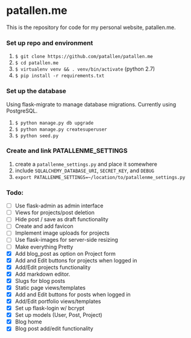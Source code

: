 # patallen.me
This is the repository for code for my personal website, patallen.me.

### Set up repo and environment

1. `$ git clone https://github.com/patallen/patallen.me`
1. `$ cd patallen.me`
1. `$ virtualenv venv && . venv/bin/activate` (python 2.7)
1. `$ pip install -r requirements.txt`

### Set up the database
Using flask-migrate to manage database migrations. Currently using PostgreSQL.

1. `$ python manage.py db upgrade`
1. `$ python manage.py createsuperuser`
1. `$ python seed.py`

### Create and link PATALLENME_SETTINGS
1. create a `patallenme_settings.py` and place it somewhere
1. include `SQLALCHEMY_DATABASE_URI`, `SECRET_KEY`, and `DEBUG`
1. `export PATALLENME_SETTINGS=~/location/to/patallenme_settings.py`

### Todo:
- [ ] Use flask-admin as admin interface
- [ ] Views for projects/post deletion
- [ ] Hide post / save as draft functionality
- [ ] Create and add favicon
- [ ] Implement image uploads for projects
- [ ] Use flask-images for server-side resizing
- [ ] Make everything Pretty
- [x] Add blog_post as option on Project form
- [x] Add and Edit buttons for projects when logged in
- [x] Add/Edit projects functionality
- [x] Add markdown editor.
- [x] Slugs for blog posts
- [x] Static page views/templates
- [x] Add and Edit buttons for posts when logged in
- [x] Add/Edit portfolio views/templates
- [x] Set up flask-login w/ bcrypt
- [x] Set up models (User, Post, Project)
- [x] Blog home
- [x] Blog post add/edit functionality
